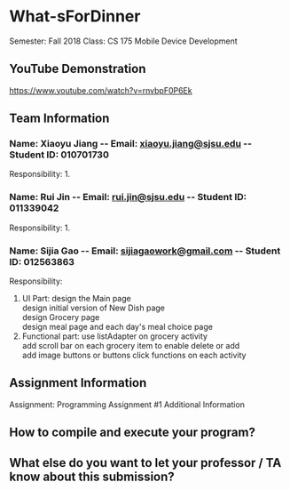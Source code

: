 # What-sForDinner

Semester: Fall 2018
Class: CS 175 Mobile Device Development

## YouTube Demonstration 
  
  https://www.youtube.com/watch?v=rnvbpF0P6Ek

## Team Information

### Name: Xiaoyu Jiang -- Email: xiaoyu.jiang@sjsu.edu -- Student ID: 010701730 

Responsibility: 
  1. 

### Name: Rui Jin -- Email: rui.jin@sjsu.edu -- Student ID: 011339042

Responsibility: 
  1. 

### Name: Sijia Gao -- Email: sijiagaowork@gmail.com -- Student ID: 012563863 

Responsibility: 
  1. UI Part: design the Main page\
              design initial version of New Dish page\
              design Grocery page\
              design meal page and each day's meal choice page
  2. Functional part: use listAdapter on grocery activity\
                      add scroll bar on each grocery item to enable delete or add \
                      add image buttons or buttons click functions on each activity
                      

## Assignment Information
Assignment: Programming Assignment #1
Additional Information
## How to compile and execute your program?

## What else do you want to let your professor / TA know about this submission?
